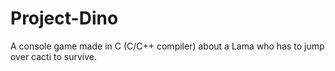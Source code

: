# Project-Dino
A console game made in C (C/C++ compiler) about a Lama who has to jump over cacti to survive.
